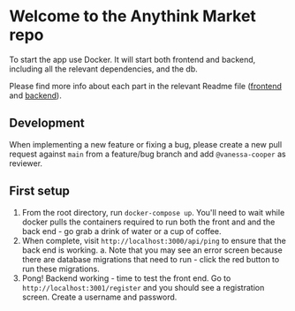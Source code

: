 # Welcome to the Anythink Market repo

To start the app use Docker. It will start both frontend and backend, including all the relevant dependencies, and the db.

Please find more info about each part in the relevant Readme file ([frontend](frontend/readme.md) and [backend](backend/README.md)).

## Development

When implementing a new feature or fixing a bug, please create a new pull request against `main` from a feature/bug branch and add `@vanessa-cooper` as reviewer.

## First setup

1. From the root directory, run `docker-compose up`. You'll need to wait while docker pulls the containers required to run both the front and and the back end - go grab a drink of water or a cup of coffee.
2. When complete, visit `http://localhost:3000/api/ping` to ensure that the back end is working.
  a. Note that you may see an error screen because there are database migrations that need to run - click the red button to run these migrations.
3. Pong! Backend working - time to test the front end. Go to `http://localhost:3001/register` and you should see a registration screen. Create a username and password.
